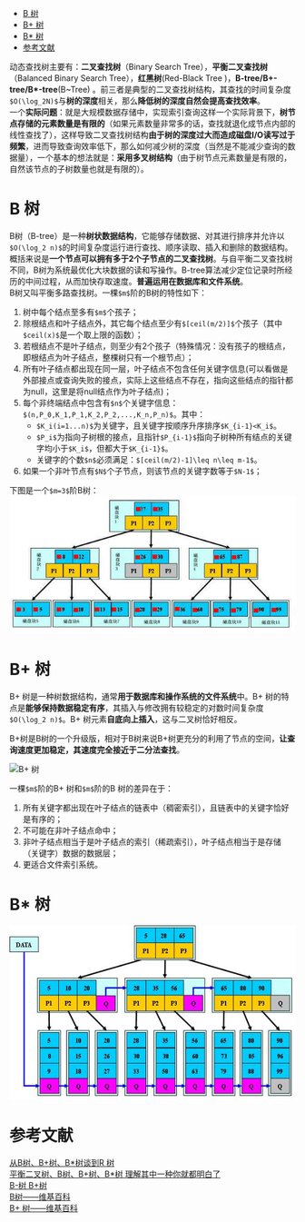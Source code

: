 * [B 树](#b-树)
* [B+ 树](#b-树-1)
* [B* 树](#b-树-2)
* [参考文献](#参考文献)

动态查找树主要有：**二叉查找树**（Binary Search Tree），**平衡二叉查找树**（Balanced Binary Search Tree），**红黑树**(Red-Black Tree )，**B-tree/B+-tree/B\*-tree**(B~Tree) 。前三者是典型的二叉查找树结构，其查找的时间复杂度`$O(\log_2N)$`与**树的深度**相关，那么**降低树的深度自然会提高查找效率**。    
一个**实际问题**：就是大规模数据存储中，实现索引查询这样一个实际背景下，**树节点存储的元素数量是有限的**（如果元素数量非常多的话，查找就退化成节点内部的线性查找了），这样导致二叉查找树结构**由于树的深度过大而造成磁盘I/O读写过于频繁**，进而导致查询效率低下，那么如何减少树的深度（当然是不能减少查询的数据量），一个基本的想法就是：**采用多叉树结构**（由于树节点元素数量是有限的，自然该节点的子树数量也就是有限的）。   
# B 树
B树（B-tree）是一种**树状数据结构**，它能够存储数据、对其进行排序并允许以`$O(\log_2 n)$`的时间复杂度运行进行查找、顺序读取、插入和删除的数据结构。概括来说是**一个节点可以拥有多于2个子节点的二叉查找树**。与自平衡二叉查找树不同，B树为系统最优化大块数据的读和写操作。B-tree算法减少定位记录时所经历的中间过程，从而加快存取速度。**普遍运用在数据库和文件系统**。    
B树又叫平衡多路查找树。一棵`$m$`阶的B树的特性如下：
1. 树中每个结点至多有`$m$`个孩子；
2. 除根结点和叶子结点外，其它每个结点至少有`$[ceil(m/2)]$`个孩子（其中`$ceil(x)$`是一个取上限的函数）；
3. 若根结点不是叶子结点，则至少有2个孩子（特殊情况：没有孩子的根结点，即根结点为叶子结点，整棵树只有一个根节点）；
4. 所有叶子结点都出现在同一层，叶子结点不包含任何关键字信息(可以看做是外部接点或查询失败的接点，实际上这些结点不存在，指向这些结点的指针都为null，这里是将null结点作为叶子结点)；
5. 每个非终端结点中包含有`$n$`个关键字信息：`$(n,P_0,K_1,P_1,K_2,P_2,...,K_n,P_n)$`。其中：
    - `$K_i(i=1...n)$`为关键字，且关键字按顺序升序排序`$K_{i-1}<K_i$`。 
    - `$P_i$`为指向子树根的接点，且指针`$P_{i-1}$`指向子树种所有结点的关键字均小于`$K_i$`，但都大于`$K_{i-1}$`。 
    - 关键字的个数`$n$`必须满足：`$[ceil(m/2)-1]\leq n\leq m-1$`。
6. 如果一个非叶节点有`$N$`个子节点，则该节点的关键字数等于`$N-1$`；

下图是一个`$m=3$`阶B树：   
![B树](https://raw.githubusercontent.com/Andr-Robot/iMarkdownPhotos/master/Res/BTree1.jpg)    

# B+ 树
B+ 树是一种树数据结构，通常**用于数据库和操作系统的文件系统**中。B+ 树的特点是**能够保持数据稳定有序**，其插入与修改拥有较稳定的对数时间复杂度`$O(\log_2 n)$`。B+ 树元素**自底向上插入**，这与二叉树恰好相反。    

B+树是B树的一个升级版，相对于B树来说B+树更充分的利用了节点的空间，**让查询速度更加稳定，其速度完全接近于二分法查找**。

![B+ 树](https://raw.githubusercontent.com/Andr-Robot/iMarkdownPhotos/master/Res/B%2B%E6%A0%91.jpg)

一棵`$m$`阶的B+ 树和`$m$`阶的B 树的差异在于：
1. 所有关键字都出现在叶子结点的链表中（稠密索引），且链表中的关键字恰好是有序的；
2. 不可能在非叶子结点命中；
3. 非叶子结点相当于是叶子结点的索引（稀疏索引），叶子结点相当于是存储（关键字）数据的数据层；
4. 更适合文件索引系统。

# B* 树
![B* 树](https://raw.githubusercontent.com/Andr-Robot/iMarkdownPhotos/master/Res/B%2B%E6%A0%91%E5%8D%87%E7%BA%A7.jpg)


# 参考文献
[从B树、B+树、B\*树谈到R 树](https://blog.csdn.net/v_JULY_v/article/details/6530142)   
[平衡二叉树、B树、B+树、B*树 理解其中一种你就都明白了](https://zhuanlan.zhihu.com/p/27700617)    
[B-树 B+树](https://troywu0.gitbooks.io/spark/content/bshu_b_shu.html)   
[B树——维基百科](https://zh.wikipedia.org/wiki/B%E6%A0%91)    
[B+ 树——维基百科](https://zh.wikipedia.org/wiki/B%2B%E6%A0%91)    